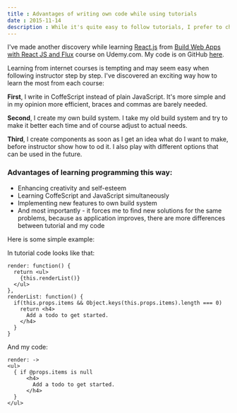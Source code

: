 ```yaml
---
title : Advantages of writing own code while using tutorials
date : 2015-11-14
description : While it's quite easy to follow tutorials, I prefer to change code to learn other things as well.
---
```


I've made another discovery while learning [React.js](https://facebook.github.io/react/) from [Build Web Apps with React JS and Flux](https://www.udemy.com/learn-and-understand-reactjs) course on Udemy.com. My code is on GitHub [here](https://github.com/Lori2Lori/TODO-list-React-with-Fire-Base).

Learning from internet courses is tempting and may seem easy when following instructor step by step. I've discovered an exciting way how to learn the most from each course:

**First**, I write in CoffeScript instead of plain JavaScript. It's more simple and in my opinion more efficient, braces and commas are barely needed.

**Second**, I create my own build system. I take my old build system and try to make it better each time and of course adjust to actual needs.

**Third**, I create components as soon as I get an idea what do I want to make, before instructor show how to od it. I also play with different options that can be used in the future.

### Advantages of learning programming this way:

- Enhancing creativity and self-esteem
- Learning CoffeScript and JavaScript simultaneously
- Implementing new features to own build system
- And most importantly - it forces me to find new solutions for the same problems, because as application improves, there are more differences between tutorial and my code

Here is some simple example:

In tutorial code looks like that:

```
render: function() {
  return <ul>
    {this.renderList()}
  </ul>
},
renderList: function() {
  if(this.props.items && Object.keys(this.props.items).length === 0)
    return <h4>
      Add a todo to get started.
    </h4>
  }
}
```

And my code:

```
render: ->
<ul>
  { if @props.items is null
      <h4>
        Add a todo to get started.
      </h4>
  }
</ul>
```
